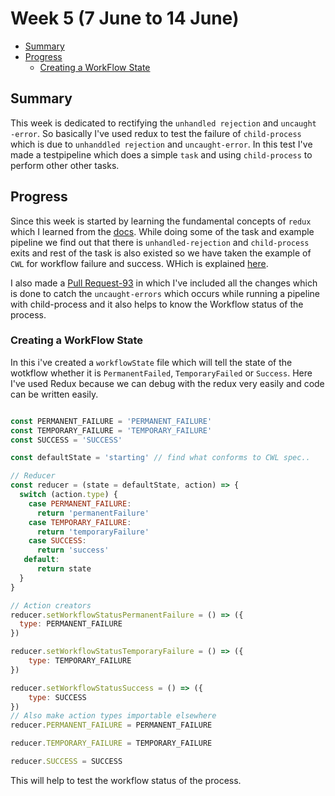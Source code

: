 # Week 5 (7 June to 14 June)


- [Summary](#summary)
- [Progress](#progress)
	- [Creating a WorkFlow State](#creating-a-workflow-state)



 ## Summary
 
 This week is dedicated to rectifying the `unhandled rejection` and `uncaught -error`. So basically I've used redux to test
 the failure of `child-process` which is due to `unhanddled rejection` and `uncaught-error`. In this test I've made a testpipeline which does a simple `task` and using `child-process` to perform other other tasks.
 
 
 ## Progress
 
 Since this week is started by learning the fundamental concepts of `redux` which I learned from the [docs](https://redux.js.org/basics).
 While doing some of the task and example pipeline we find out that there is `unhandled-rejection` and `child-process` exits
 and rest of the task is also existed so we have taken the example of `CWL` for workflow failure and success. WHich is
 explained [here](https://www.commonwl.org/v1.0/Workflow.html#Workflow).
 
 I also made a [Pull Request-93](https://github.com/bionode/bionode-watermill/pull/93) in which I've included all the changes 
 which is done to catch the `uncaught-errors` which occurs while running a pipeline with child-process and it also helps to 
 know the Workflow status of the process.
 
### Creating a WorkFlow State

In this i've created a `workflowState` file which will tell the state of the wotkflow whether it is `PermanentFailed`,
`TemporaryFailed` or `Success`. Here I've used Redux because we can debug with the redux very easily and code can be written
easily. 

```javascript

const PERMANENT_FAILURE = 'PERMANENT_FAILURE'
const TEMPORARY_FAILURE = 'TEMPORARY_FAILURE'
const SUCCESS = 'SUCCESS'

const defaultState = 'starting' // find what conforms to CWL spec..

// Reducer
const reducer = (state = defaultState, action) => {
  switch (action.type) {
    case PERMANENT_FAILURE:
      return 'permanentFailure'
    case TEMPORARY_FAILURE:
      return 'temporaryFailure'
    case SUCCESS:
      return 'success'	 
   default:
      return state
  }
}

// Action creators
reducer.setWorkflowStatusPermanentFailure = () => ({
  type: PERMANENT_FAILURE
})

reducer.setWorkflowStatusTemporaryFailure = () => ({
	type: TEMPORARY_FAILURE
})

reducer.setWorkflowStatusSuccess = () => ({
	type: SUCCESS
})
// Also make action types importable elsewhere
reducer.PERMANENT_FAILURE = PERMANENT_FAILURE

reducer.TEMPORARY_FAILURE = TEMPORARY_FAILURE

reducer.SUCCESS = SUCCESS

```
This will help to test the workflow status of the process. 
